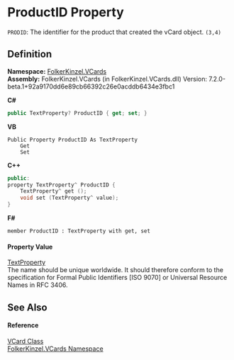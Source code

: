 # ProductID Property


`PRODID`: The identifier for the product that created the vCard object. `(3,4)`



## Definition
**Namespace:** <a href="67dce261-ab8f-dd0a-4c0c-bc2633c1719e.md">FolkerKinzel.VCards</a>  
**Assembly:** FolkerKinzel.VCards (in FolkerKinzel.VCards.dll) Version: 7.2.0-beta.1+92a9170dd6e89cb66392c26e0acddb6434e3fbc1

**C#**
``` C#
public TextProperty? ProductID { get; set; }
```
**VB**
``` VB
Public Property ProductID As TextProperty
	Get
	Set
```
**C++**
``` C++
public:
property TextProperty^ ProductID {
	TextProperty^ get ();
	void set (TextProperty^ value);
}
```
**F#**
``` F#
member ProductID : TextProperty with get, set
```



#### Property Value
<a href="27f474f1-d496-3582-a707-2518da27485f.md">TextProperty</a>  
The name should be unique worldwide. It should therefore conform to the specification for Formal Public Identifiers [ISO 9070] or Universal Resource Names in RFC 3406.

## See Also


#### Reference
<a href="23413828-9a4a-2851-b88b-84d0afcb0031.md">VCard Class</a>  
<a href="67dce261-ab8f-dd0a-4c0c-bc2633c1719e.md">FolkerKinzel.VCards Namespace</a>  
